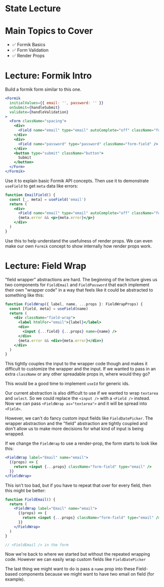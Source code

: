 # State Lecture

# Main Topics to Cover

- ✅ Formik Basics
- ✅ Form Validation
- ✅ Render Props

# Lecture: Formik Intro

Build a formik form similar to this one.

```jsx
<Formik
  initialValues={{ email: '', password: '' }}
  onSubmit={handleSubmit}
  validate={handleValidation}
>
  <Form className="spacing">
    <div>
      <Field name="email" type="email" autoComplete="off" className="form-field" />
    </div>
    <div>
      <Field name="password" type="password" className="form-field" />
    </div>
    <button type="submit" className="button">
      Submit
    </button>
  </Form>
</Formik>
```

Use it to explain basic Formik API concepts. Then use it to demonstrate `useField` to get `meta` data like errors:

```jsx
function EmailField() {
  const [_, meta] = useField('email')
  return (
    <div>
      <Field name="email" type="email" autoComplete="off" className="form-field" />
      {meta.error && <p>{meta.error}</p>}
    </div>
  )
}
```

Use this to help understand the usefulness of render props. We can even make our own `Formik` concept to show internally how render props work.

# Lecture: Field Wrap

"field wrapper" abstractions are hard. The beginning of the lecture gives us two components for `FieldEmail` and `FieldPassword` that each implement their own "wrapper code" in a way that feels like it could be abstracted to something like this:

```jsx
function FieldWrap({ label, name, ...props }: FieldWrapProps) {
  const [field, meta] = useField(name)
  return (
    <div className="field-wrap">
      <label htmlFor="email">{label}</label>
      <div>
        <input {...field} {...props} name={name} />
      </div>
      {meta.error && <div>{meta.error}</div>}
    </div>
  )
}
```

This tightly couples the input to the wrapper code though and makes it difficult to customize the wrapper and the input. If we wanted to pass in an extra `className` or any other spreadable props in, where would they go?

This would be a good time to implement `useId` for generic ids.

Our current abstraction is also difficult to use if we wanted to wrap `textarea` and `select`. So we could replace the `<input />` with a `<Field />` instead. Now we can pass `<FieldWrap as="textarea">` and it will be spread into `<Field>`.

However, we can't do fancy custom input fields like `FieldDatePicker`. The wrapper abstraction and the "field" abstraction are tightly coupled and don't allow us to make more decisions for what kind of input is being wrapped.

If we change the `FieldWrap` to use a render-prop, the form starts to look like this:

```jsx
<FieldWrap label="Email" name="email">
  {(props) => {
    return <input {...props} className="form-field" type="email" />
  }}
</FieldWrap>
```

This isn't too bad, but if you have to repeat that over for every field, then this might be better:

```jsx
function FieldEmail() {
  return (
    <FieldWrap label="Email" name="email">
      {(props) => {
        return <input {...props} className="form-field" type="email" />
      }}
    </FieldWrap>
  )
}

// <FieldEmail /> in the form
```

Now we're back to where we started but without the repeated wrapping code. However we can easily wrap custom fields like `FieldDatePicker`

The last thing we might want to do is pass a `name` prop into these Field-based components because we might want to have two email on field (for example).
